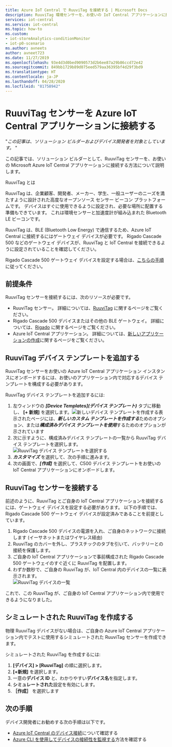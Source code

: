 ```yaml
---
title: Azure IoT Central で RuuviTag を接続する | Microsoft Docs
description: RuuviTag 環境センサーを、お使いの IoT Central アプリケーションに接続する方法について説明します。
services: iot-central
ms.service: iot-central
ms.topic: how-to
ms.custom:
- iot-storeAnalytics-conditionMonitor
- iot-p0-scenario
ms.author: avneets
author: avneet723
ms.date: 11/27/2019
ms.openlocfilehash: 93e4d3d0bed9090573d2b6ee87a29b86ccd72e42
ms.sourcegitcommit: 849bb1729b89d075eed579aa36395bf4d29f3bd9
ms.translationtype: HT
ms.contentlocale: ja-JP
ms.lasthandoff: 04/28/2020
ms.locfileid: "81758942"
---
```

# <a name="connect-a-ruuvitag-sensor-to-your-azure-iot-central-application"></a>RuuviTag センサーを Azure IoT Central アプリケーションに接続する

"*この記事は、ソリューション ビルダーおよびデバイス開発者を対象としています。* "

この記事では、ソリューション ビルダーとして、RuuviTag センサーを、お使いの Microsoft Azure IoT Central アプリケーションに接続する方法について説明します。

RuuviTag とは

RuuviTag は、企業顧客、開発者、メーカー、学生、一般ユーザーのニーズを満たすように設計された高度なオープンソース センサー ビーコン プラットフォームです。 デバイスはすぐに使用できるように設定され、必要な場所に配置する準備もできています。 これは環境センサーと加速度計が組み込まれた Bluetooth LE ビーコンです。

RuuviTag は、BLE (Bluetooth Low Energy) で通信するため、Azure IoT Central に接続するにはゲートウェイ デバイスが必要です。 Rigado Cascade 500 などのゲートウェイ デバイスが、RuuviTag と IoT Central を接続できるように設定されていることを確認してください。

Rigado Cascade 500 ゲートウェイ デバイスを設定する場合は、[こちらの手順](./howto-connect-rigado-cascade-500.md)に従ってください。

## <a name="prerequisites"></a>前提条件

RuuviTag センサーを接続するには、次のリソースが必要です。

* RuuviTag センサー。 詳細については、[RuuviTag](https://ruuvi.com/) に関するページをご覧ください。
* Rigado Cascade 500 デバイスまたはその他の BLE ゲートウェイ。 詳細については、[Rigado](https://www.rigado.com/) に関するページをご覧ください。
* Azure IoT Central アプリケーション。 詳細については、[新しいアプリケーションの作成](./quick-deploy-iot-central.md)に関するページをご覧ください。

## <a name="add-a-ruuvitag-device-template"></a>RuuviTag デバイス テンプレートを追加する

RuuviTag センサーをお使いの Azure IoT Central アプリケーション インスタンスにオンボードするには、お使いのアプリケーション内で対応するデバイス テンプレートを構成する必要があります。

RuuviTag デバイス テンプレートを追加するには:

1. 左ウィンドウの ***[Device Templates]\(デバイス テンプレート\)*** タブに移動し、 **[+ 新規]** を選択します。![新しいデバイス テンプレートを作成する](./media/howto-connect-ruuvi/devicetemplate-new.png)表示されたページには、***新しいカスタム テンプレートを作成する***ためのオプション、または***構成済みデバイス テンプレートを使用***するためのオプションが示されています
1. 次に示すように、構成済みデバイス テンプレートの一覧から RuuviTag デバイス テンプレートを選択します。![RuuviTag デバイス テンプレートを選択する](./media/howto-connect-ruuvi/devicetemplate-preconfigured.png)
1. ***カスタマイズ*** を選択して、次の手順に進みます。
1. 次の画面で、***[作成]*** を選択して、C500 デバイス テンプレートをお使いの IoT Central アプリケーションにオンボードします。

## <a name="connect-a-ruuvitag-sensor"></a>RuuviTag センサーを接続する

前述のように、RuuviTag とご自身の IoT Central アプリケーションを接続するには、ゲートウェイ デバイスを設定する必要があります。 以下の手順では、Rigado Cascade 500 ゲートウェイ デバイスが設定済みであることを前提としています。  

1. Rigado Cascade 500 デバイスの電源を入れ、ご自身のネットワークに接続します (イーサネットまたはワイヤレス経由)
1. RuuviTag のカバーを外し、プラスチックのタブを引いて、バッテリーとの接続を保護します。
1. ご自身の IoT Central アプリケーションで事前構成された Rigado Cascade 500 ゲートウェイのすぐ近くに RuuviTag を配置します。
1. わずか数秒で、ご自身の RuuviTag が、IoT Central 内のデバイスの一覧に表示されます。  
    ![RuuviTag デバイスの一覧](./media/howto-connect-ruuvi/ruuvi-devicelist.png)

これで、この RuuviTag が、ご自身の IoT Central アプリケーション内で使用できるようになりました。  

## <a name="create-a-simulated-ruuvitag"></a>シミュレートされた RuuviTag を作成する

物理 RuuviTag デバイスがない場合は、ご自身の Azure IoT Central アプリケーション内でテストに使用するシミュレートされた RuuviTag センサーを作成できます。

シミュレートされた RuuviTag を作成するには:

1. **[デバイス] > [RuuviTag]** の順に選択します。
1. **[+新規]** を選択します。
1. 一意の**デバイス ID** と、わかりやすい**デバイス名**を指定します。  
1. **シミュレートされた**設定を有効にします。
1. **［作成］** を選択します  

## <a name="next-steps"></a>次の手順

デバイス開発者にお勧めする次の手順は以下です。

- [Azure IoT Central のデバイス接続](./concepts-get-connected.md)について確認する
- [Azure CLI を使用してデバイスの接続性を監視する](./howto-monitor-devices-azure-cli.md)方法を確認する
